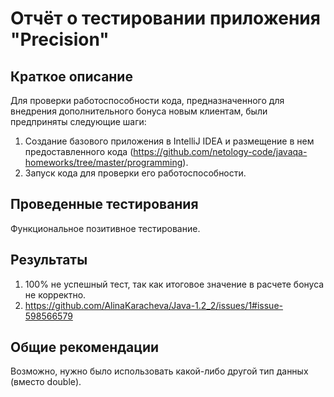 # Отчёт о тестировании приложения "Precision"

## Краткое описание

Для проверки работоспособности кода, предназначенного для внедрения дополнительного бонуса новым клиентам, были предприняты следующие шаги:
1. Создание базового приложения в IntelliJ IDEA и размещение в нем предоставленного кода (https://github.com/netology-code/javaqa-homeworks/tree/master/programming).
2. Запуск кода для проверки его работоспособности.

## Проведенные тестирования

Функциональное позитивное тестирование.

## Результаты

1. 100% не успешный тест, так как итоговое значение в расчете бонуса не корректно.
2. https://github.com/AlinaKaracheva/Java-1.2_2/issues/1#issue-598566579

## Общие рекомендации

Возможно, нужно было использовать какой-либо другой тип данных (вместо double). 